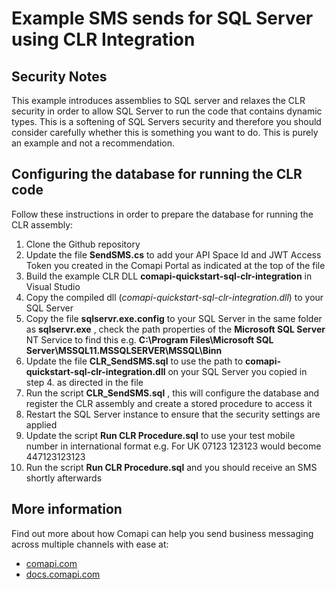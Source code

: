 # Example SMS sends for SQL Server using CLR Integration

## Security Notes
This example introduces assemblies to SQL server and relaxes the CLR security in order to allow SQL Server to run the code that contains dynamic types. This is a softening of SQL Servers security and therefore you should consider carefully whether this is something you want to do. This is purely an example and not a recommendation.

## Configuring the database for running the CLR code
Follow these instructions in order to prepare the database for running the CLR assembly:
1. Clone the Github repository
2. Update the file **SendSMS.cs** to add your API Space Id and JWT Access Token you created in the Comapi Portal as indicated at the top of the file
3. Build the example CLR DLL **comapi-quickstart-sql-clr-integration** in Visual Studio
4. Copy the compiled dll (*comapi-quickstart-sql-clr-integration.dll*) to your SQL Server
5. Copy the file **sqlservr.exe.config** to your SQL Server in the same folder as **sqlservr.exe** , check the path properties of the **Microsoft SQL Server** NT Service to find this e.g. **C:\Program Files\Microsoft SQL Server\MSSQL11.MSSQLSERVER\MSSQL\Binn**
6. Update the file **CLR_SendSMS.sql** to use the path to **comapi-quickstart-sql-clr-integration.dll** on your SQL Server you copied in step 4. as directed in the file
7. Run the script **CLR_SendSMS.sql** , this will configure the database and register the CLR assembly and create a stored procedure to access it
8. Restart the SQL Server instance to ensure that the security settings are applied
9. Update the script **Run CLR Procedure.sql** to use your test mobile number in international format e.g. For UK 07123 123123 would become 447123123123
10. Run the script **Run CLR Procedure.sql** and you should receive an SMS shortly afterwards

## More information
Find out more about how Comapi can help you send business messaging across multiple channels with ease at:
* [comapi.com](http://comapi.com)
* [docs.comapi.com](http://docs.comapi.com)